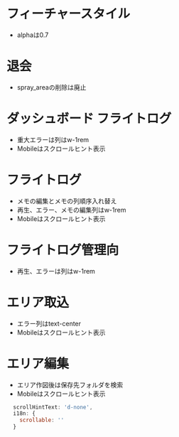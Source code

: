 # フィーチャースタイル
* alphaは0.7

# 退会
* spray_areaの削除は廃止

# ダッシュボード フライトログ
* 重大エラーは列はw-1rem
* Mobileはスクロールヒント表示

# フライトログ
* メモの編集とメモの列順序入れ替え
* 再生、エラー、メモの編集列はw-1rem
* Mobileはスクロールヒント表示

# フライトログ管理向
* 再生、エラーは列はw-1rem

# エリア取込
* エラー列はtext-center
* Mobileはスクロールヒント表示

# エリア編集
* エリア作図後は保存先フォルダを検索
* Mobileはスクロールヒント表示

```javascript
  scrollHintText: 'd-none',
  i18n: {
    scrollable: ''
  }
```
